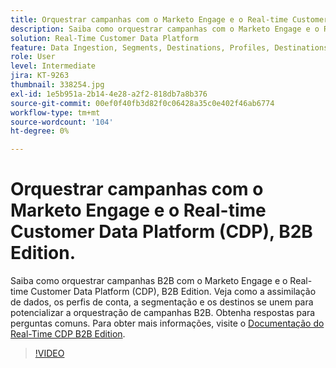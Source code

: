 ```yaml
---
title: Orquestrar campanhas com o Marketo Engage e o Real-time Customer Data Platform, B2B Edition
description: Saiba como orquestrar campanhas com o Marketo Engage e o Real-time Customer Data Platform (CDP), B2B Edition.
solution: Real-Time Customer Data Platform
feature: Data Ingestion, Segments, Destinations, Profiles, Destinations
role: User
level: Intermediate
jira: KT-9263
thumbnail: 338254.jpg
exl-id: 1e5b951a-2b14-4e28-a2f2-818db7a8b376
source-git-commit: 00ef0f40fb3d82f0c06428a35c0e402f46ab6774
workflow-type: tm+mt
source-wordcount: '104'
ht-degree: 0%

---
```


# Orquestrar campanhas com o Marketo Engage e o Real-time Customer Data Platform (CDP), B2B Edition.

Saiba como orquestrar campanhas B2B com o Marketo Engage e o Real-time Customer Data Platform (CDP), B2B Edition. Veja como a assimilação de dados, os perfis de conta, a segmentação e os destinos se unem para potencializar a orquestração de campanhas B2B. Obtenha respostas para perguntas comuns. Para obter mais informações, visite o [Documentação do Real-Time CDP B2B Edition](https://experienceleague.adobe.com/docs/experience-platform/rtcdp/b2b-overview.html).

>[!VIDEO](https://video.tv.adobe.com/v/338254?learn=on)
